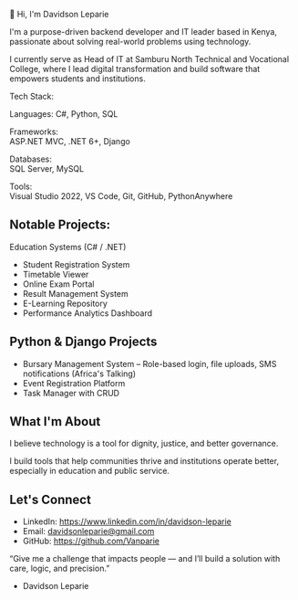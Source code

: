 👋 Hi, I'm Davidson Leparie

I'm a purpose-driven backend developer and IT leader based in Kenya, passionate about solving real-world problems using technology.

I currently serve as Head of IT at Samburu North Technical and Vocational College, where I lead digital transformation and build software that empowers students and institutions.


Tech Stack:

Languages: 
C#, Python, SQL

Frameworks:  
ASP.NET MVC, .NET 6+, Django

Databases:  
SQL Server, MySQL

Tools:  
Visual Studio 2022, VS Code, Git, GitHub, PythonAnywhere


## Notable Projects:

Education Systems (C# / .NET)
- Student Registration System
- Timetable Viewer
- Online Exam Portal
- Result Management System
- E-Learning Repository
- Performance Analytics Dashboard

## Python & Django Projects
- Bursary Management System – Role-based login, file uploads, SMS notifications (Africa's Talking)
- Event Registration Platform
- Task Manager with CRUD


##  What I'm About

I believe technology is a tool for dignity, justice, and better governance.

I build tools that help communities thrive and institutions operate better, especially in education and public service.


##  Let's Connect

-  LinkedIn: https://www.linkedin.com/in/davidson-leparie
- Email: davidsonleparie@gmail.com
- GitHub: https://github.com/Vanparie


“Give me a challenge that impacts people — and I’ll build a solution with care, logic, and precision.”

- Davidson Leparie

